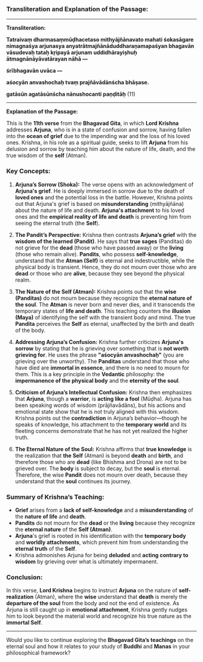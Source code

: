 ### **Transliteration and Explanation of the Passage:**

---

**Transliteration:**

**Tatraivaṃ dharmasaṃmūḍhacetaso mithyājñānavato mahati śokasāgare nimagnaśya arjunasya anyatrātmajñānāduddharaṇamapaśyan bhagavān vāsudevaḥ tataḥ kṛipayā arjunam uddidhārayiṣhuḥ ātmagnānāyāvatārayan nāhā —**

**śrībhagavān uvāca —**

**aśocyān anvashochaḥ tvaṃ prajñāvādānścha bhāṣase.**

**gatāsūn agatāsūnścha nānushocanti paṇḍitāḥ** (11)

---

**Explanation of the Passage:**

This is the **11th verse** from the **Bhagavad Gita**, in which **Lord Krishna** addresses **Arjuna**, who is in a state of confusion and sorrow, having fallen into the **ocean of grief** due to the impending war and the loss of his loved ones. Krishna, in his role as a spiritual guide, seeks to lift **Arjuna** from his delusion and sorrow by teaching him about the nature of life, death, and the true wisdom of the **self** (Atman).

### **Key Concepts:**

1. **Arjuna’s Sorrow (Shoka):**
   The verse opens with an acknowledgment of **Arjuna's grief**. He is deeply immersed in sorrow due to the death of **loved ones** and the potential loss in the battle. However, Krishna points out that Arjuna's grief is based on **misunderstanding** (mithyājñāna) about the nature of life and death. **Arjuna's attachment** to his loved ones and the **empirical reality of life and death** is preventing him from seeing the eternal truth (the **Self**).

2. **The Pandit’s Perspective:**
   Krishna then contrasts **Arjuna’s grief** with the **wisdom of the learned (Pandit)**. He says that **true sages** (Panditas) do not grieve for the **dead** (those who have passed away) or the **living** (those who remain alive). **Pandits**, who possess **self-knowledge**, understand that the **Atman (Self)** is eternal and indestructible, while the physical body is transient. Hence, they do not mourn over those who are **dead** or those who are **alive**, because they see beyond the physical realm.

3. **The Nature of the Self (Atman):**
   Krishna points out that the **wise (Panditas)** do not mourn because they recognize the **eternal nature of the soul**. The **Atman** is never born and never dies, and it transcends the temporary states of **life and death**. This teaching counters the **illusion (Maya)** of identifying the self with the transient body and mind. The true **Pandita** perceives the **Self** as eternal, unaffected by the birth and death of the body.

4. **Addressing Arjuna’s Confusion:**
   Krishna further criticizes **Arjuna's sorrow** by stating that he is grieving over something that is **not worth grieving for**. He uses the phrase **"aśocyān anvashochaḥ"** (you are grieving over the unworthy). The **Panditas** understand that those who have died are **immortal in essence**, and there is no need to mourn for them. This is a key principle in the **Vedantic** philosophy: the **impermanence of the physical body** and the **eternity of the soul**.

5. **Criticism of Arjuna’s Intellectual Confusion:**
   Krishna then emphasizes that **Arjuna**, though a **warrior**, is **acting like a fool** (Mūḍha). Arjuna has been speaking words of wisdom (prājñavādāns), but his actions and emotional state show that he is not truly aligned with this wisdom. Krishna points out the **contradiction** in Arjuna’s behavior—though he speaks of knowledge, his attachment to the **temporary world** and its fleeting concerns demonstrate that he has not yet realized the higher truth.

6. **The Eternal Nature of the Soul:**
   Krishna affirms that **true knowledge** is the realization that **the Self** (Atman) is beyond **death** and **birth**, and therefore those who are **dead** (like Bhishma and Drona) are not to be grieved over. The **body** is subject to decay, but the **soul** is eternal. Therefore, the wise **Pandit** does not mourn over death, because they understand that the **soul** continues its journey.

### **Summary of Krishna’s Teaching:**

- **Grief** arises from a **lack of self-knowledge** and a **misunderstanding** of the **nature of life** and **death**.
- **Pandits** do not mourn for the **dead** or the **living** because they recognize the **eternal nature** of the **Self (Atman)**.
- **Arjuna**'s grief is rooted in his identification with the **temporary body** and **worldly attachments**, which prevent him from understanding the **eternal truth** of the **Self**.
- Krishna admonishes Arjuna for being **deluded** and **acting contrary to wisdom** by grieving over what is ultimately impermanent.

### **Conclusion:**
In this verse, **Lord Krishna** begins to instruct **Arjuna** on the nature of **self-realization** (Atman), where the **wise** understand that **death** is merely the **departure of the soul** from the body and not the end of existence. As Arjuna is still caught up in **emotional attachment**, Krishna gently nudges him to look beyond the material world and recognize his true nature as the **immortal Self**.

---

Would you like to continue exploring the **Bhagavad Gita’s teachings** on the eternal soul and how it relates to your study of **Buddhi** and **Manas** in your philosophical framework?
